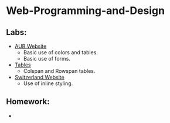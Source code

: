 # Web-Programming-and-Design

## Labs: 

  - [AUB Website](https://github.com/aya-nashawati/Web-Programming-and-Design/tree/master/HOMEWORK/Homework1)
    - Basic use of colors and tables.
    - Basic use of forms.
  - [Tables](https://github.com/aya-nashawati/Web-Programming-and-Design/tree/master/LABS/Lab2/Tables)
    - Colspan and Rowspan tables.
  - [Switzerland Website](https://github.com/aya-nashawati/Web-Programming-and-Design/tree/master/LABS/Lab2/Switzerland)
    - Use of inline styling.

## Homework:

  - 
